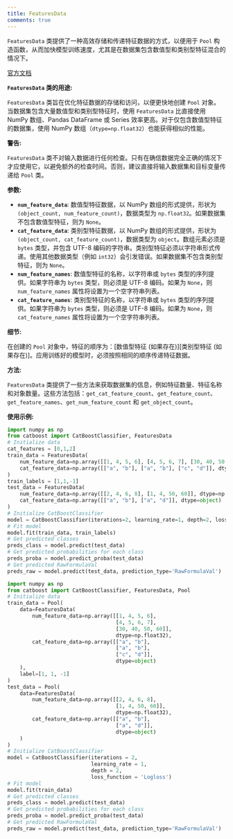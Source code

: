 ```yaml
---
title: FeaturesData
comments: true
---
```


`FeaturesData` 类提供了一种高效存储和传递特征数据的方式，以便用于 `Pool` 构造函数，从而加快模型训练速度，尤其是在数据集包含数值型和类别型特征混合的情况下。

[官方文档](https://catboost.ai/en/docs/concepts/python-features-data__desc)

__`FeaturesData` 类的用途:__

`FeaturesData` 类旨在优化特征数据的存储和访问，以便更快地创建 `Pool` 对象。当数据集包含大量数值型和类别型特征时，使用 `FeaturesData` 比直接使用 NumPy 数组、Pandas DataFrame 或 Series 效率更高。对于仅包含数值型特征的数据集，使用 NumPy 数组（`dtype=np.float32`）也能获得相似的性能。

__警告:__

`FeaturesData` 类不对输入数据进行任何检查。只有在确信数据完全正确的情况下才应使用它，以避免额外的检查时间。否则，建议直接将输入数据集和目标变量传递给 `Pool` 类。


__参数:__

* __`num_feature_data`__:  数值型特征数据，以 NumPy 数组的形式提供，形状为 `(object_count, num_feature_count)`，数据类型为 `np.float32`。如果数据集不包含数值型特征，则为 `None`。
* __`cat_feature_data`__:  类别型特征数据，以 NumPy 数组的形式提供，形状为 `(object_count, cat_feature_count)`，数据类型为 `object`。数组元素必须是 `bytes` 类型，并包含 UTF-8 编码的字符串。类别型特征必须以字符串形式传递。使用其他数据类型（例如 `int32`）会引发错误。如果数据集不包含类别型特征，则为 `None`。
* __`num_feature_names`__:  数值型特征的名称，以字符串或 `bytes` 类型的序列提供。如果字符串为 `bytes` 类型，则必须是 UTF-8 编码。如果为 `None`，则 `num_feature_names` 属性将设置为一个空字符串列表。
* __`cat_feature_names`__:  类别型特征的名称，以字符串或 `bytes` 类型的序列提供。如果字符串为 `bytes` 类型，则必须是 UTF-8 编码。如果为 `None`，则 `cat_feature_names` 属性将设置为一个空字符串列表。


__细节:__

在创建的 `Pool` 对象中，特征的顺序为：[数值型特征 (如果存在)][类别型特征 (如果存在)]。应用训练好的模型时，必须按照相同的顺序传递特征数据。


__方法:__

`FeaturesData` 类提供了一些方法来获取数据集的信息，例如特征数量、特征名称和对象数量。这些方法包括：`get_cat_feature_count`、`get_feature_count`、`get_feature_names`、`get_num_feature_count` 和 `get_object_count`。


__使用示例:__

```python
import numpy as np
from catboost import CatBoostClassifier, FeaturesData
# Initialize data
cat_features = [0,1,2]
train_data = FeaturesData(
    num_feature_data=np.array([[1, 4, 5, 6], [4, 5, 6, 7], [30, 40, 50, 60]], dtype=np.float32),
    cat_feature_data=np.array([["a", "b"], ["a", "b"], ["c", "d"]], dtype=object)
)
train_labels = [1,1,-1]
test_data = FeaturesData(
    num_feature_data=np.array([[2, 4, 6, 8], [1, 4, 50, 60]], dtype=np.float32),
    cat_feature_data=np.array([["a", "b"], ["a", "d"]], dtype=object)
)
# Initialize CatBoostClassifier
model = CatBoostClassifier(iterations=2, learning_rate=1, depth=2, loss_function='Logloss')
# Fit model
model.fit(train_data, train_labels)
# Get predicted classes
preds_class = model.predict(test_data)
# Get predicted probabilities for each class
preds_proba = model.predict_proba(test_data)
# Get predicted RawFormulaVal
preds_raw = model.predict(test_data, prediction_type='RawFormulaVal')
```

```python
import numpy as np
from catboost import CatBoostClassifier, FeaturesData, Pool
# Initialize data
train_data = Pool(
    data=FeaturesData(
        num_feature_data=np.array([[1, 4, 5, 6],
                                   [4, 5, 6, 7],
                                   [30, 40, 50, 60]],
                                   dtype=np.float32),
        cat_feature_data=np.array([["a", "b"],
                                   ["a", "b"],
                                   ["c", "d"]],
                                   dtype=object)
    ),
    label=[1, 1, -1]
)
test_data = Pool(
    data=FeaturesData(
        num_feature_data=np.array([[2, 4, 6, 8],
                                   [1, 4, 50, 60]],
                                   dtype=np.float32),
        cat_feature_data=np.array([["a", "b"],
                                   ["a", "d"]],
                                   dtype=object)
    )
)
# Initialize CatBoostClassifier
model = CatBoostClassifier(iterations = 2,
                           learning_rate = 1,
                           depth = 2,
                           loss_function = 'Logloss')
# Fit model
model.fit(train_data)
# Get predicted classes
preds_class = model.predict(test_data)
# Get predicted probabilities for each class
preds_proba = model.predict_proba(test_data)
# Get predicted RawFormulaVal
preds_raw = model.predict(test_data, prediction_type='RawFormulaVal')

```